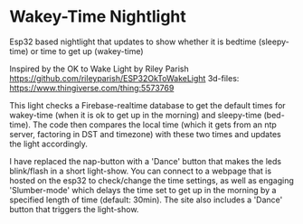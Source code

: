 # Wakey-Time Nightlight
Esp32 based nightlight that updates to show whether it is bedtime (sleepy-time) or time to get up (wakey-time)

Inspired by the OK to Wake Light by Riley Parish https://github.com/rileyparish/ESP32OkToWakeLight 3d-files: https://www.thingiverse.com/thing:5573769

This light checks a Firebase-realtime database to get the default times for wakey-time (when it is ok to get up in the morning) and sleepy-time (bed-time).
The code then compares the local time (which it gets from an ntp server, factoring in DST and timezone) with these two times and updates the light accordingly.

I have replaced the nap-button with a 'Dance' button that makes the leds blink/flash in a short light-show.
You can connect to a webpage that is hosted on the esp32 to check/change the time settings, as well as engaging 'Slumber-mode' which delays the time set
to get up in the morning by a specified length of time (default: 30min). The site also includes a 'Dance' button that triggers the light-show.
